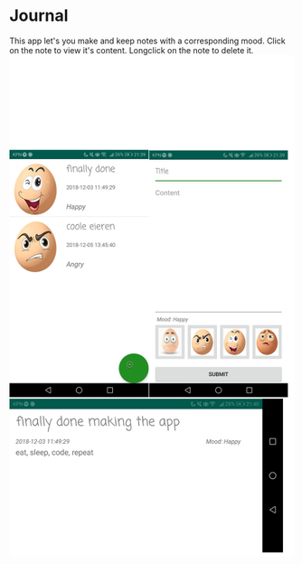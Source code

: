 # Journal
This app let's you make and keep notes with a corresponding mood.
Click on the note to view it's content.
Longclick on the note to delete it.
![alt text](https://github.com/johandiepstraten/Journal/blob/master/doc/screenshots.png)
